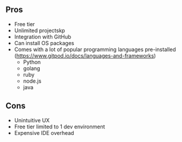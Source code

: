 ## Pros
- Free tier
- Unlimited projectskp
- Integration with GitHub
- Can install OS packages
- Comes with a lot of popular programming languages pre-installed (https://www.gitpod.io/docs/languages-and-frameworks)
    - Python
    - golang
    - ruby
    - node.js
    - java
  

## Cons
- Unintuitive UX 
- Free tier limited to 1 dev environment
- Expensive IDE overhead
